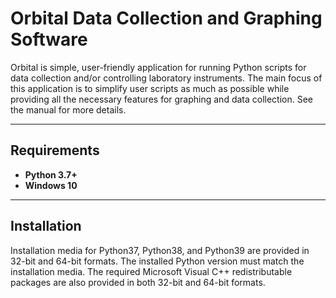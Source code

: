 # Orbital Data Collection and Graphing Software

Orbital is simple, user-friendly application for running Python scripts for data collection and/or controlling laboratory
instruments. The main focus of this application is to simplify user scripts as much as possible while providing all the
necessary features for graphing and data collection. See the manual for more details.

* * *
## Requirements

- **Python 3.7+**
- **Windows 10**

* * *
## Installation

Installation media for Python37, Python38, and Python39 are provided in 32-bit and 64-bit formats. The installed Python version must match the installation media. The required Microsoft Visual C++ redistributable packages are also provided in both 32-bit and 64-bit formats.
